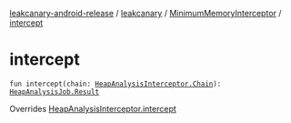 [leakcanary-android-release](../../index.md) / [leakcanary](../index.md) / [MinimumMemoryInterceptor](index.md) / [intercept](./intercept.md)

# intercept

`fun intercept(chain: `[`HeapAnalysisInterceptor.Chain`](../-heap-analysis-interceptor/-chain/index.md)`): `[`HeapAnalysisJob.Result`](../-heap-analysis-job/-result/index.md)

Overrides [HeapAnalysisInterceptor.intercept](../-heap-analysis-interceptor/intercept.md)


